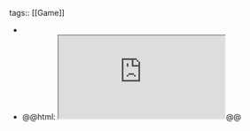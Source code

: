 tags:: [[Game]]

-
- @@html: <iframe src="https://itseieio.itch.io/dvdlogo" class="browser-tab"></iframe>@@